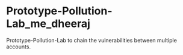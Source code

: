 # Prototype-Pollution-Lab_me_dheeraj
Prototype-Pollution-Lab to chain the vulnerabilities between multiple accounts.
